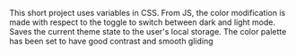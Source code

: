 This short project uses variables in CSS. From JS, the color modification is made with respect to the toggle to switch between dark and light mode. Saves the current theme state to the user's local storage. The color palette has been set to have good contrast and smooth gliding
